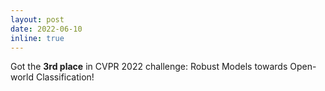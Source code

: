 ```yaml
---
layout: post
date: 2022-06-10
inline: true
---
```

Got the **3rd place** in CVPR 2022 challenge: Robust Models towards Open-world Classification!
